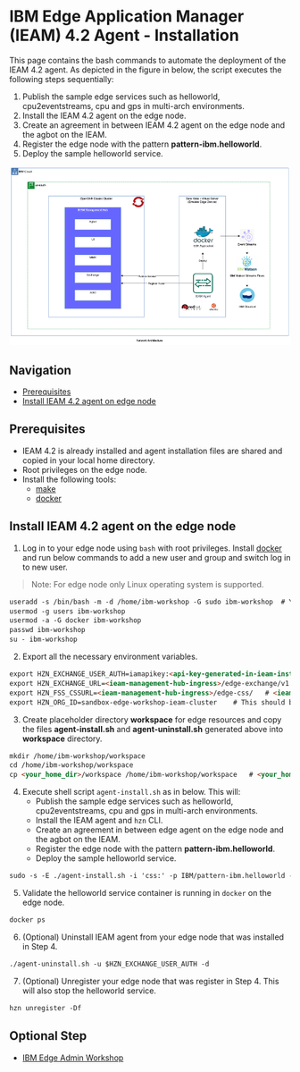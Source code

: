# IBM Edge Application Manager (IEAM) 4.2 Agent - Installation

This page contains the bash commands to automate the deployment of the IEAM 4.2 agent. As depicted in the figure in below, the script executes the 
following steps sequentially:

1. Publish the sample edge services such as helloworld, cpu2eventstreams, cpu and gps in multi-arch environments.
2. Install the IEAM 4.2 agent on the edge node.
3. Create an agreement in between IEAM 4.2 agent on the edge node and the agbot on the IEAM.
4. Register the edge node with the pattern **pattern-ibm.helloworld**.
5. Deploy the sample helloworld service.

![Network Architecture](images/network-architecture.png)

## Navigation

- [Prerequisites](#prerequisites)
- [Install IEAM 4.2 agent on edge node](#install-ieam-42-agent-on-the-edge-node)

## Prerequisites

- IEAM 4.2 is already installed and agent installation files are shared and copied in your local home directory.
- Root privileges on the edge node.
- Install the following tools:
   - [make](https://www.gnu.org/software/make/)
   - [docker](https://www.ibm.com/links?url=https%3A%2F%2Fdocs.docker.com%2Fget-docker%2F)

## Install IEAM 4.2 agent on the edge node

1) Log in to your edge node using `bash` with root privileges.
   Install [docker](https://www.ibm.com/links?url=https%3A%2F%2Fdocs.docker.com%2Fget-docker%2F)
   and run below commands to add a new user and group and switch log in to new user.

> Note: For edge node only Linux operating system is supported.

```markdown
useradd -s /bin/bash -m -d /home/ibm-workshop -G sudo ibm-workshop  # You are free to choose any user name and group
usermod -g users ibm-workshop
usermod -a -G docker ibm-workshop
passwd ibm-workshop
su - ibm-workshop
```

2) Export all the necessary environment variables.

```markdown
export HZN_EXCHANGE_USER_AUTH=iamapikey:<api-key-generated-in-ieam-installation>
export HZN_EXCHANGE_URL=<ieam-management-hub-ingress>/edge-exchange/v1  # <ieam-management-hub-ingress> is same as CLUSTER_URL, exported in IEAM Installment
export HZN_FSS_CSSURL=<ieam-management-hub-ingress>/edge-css/   # <ieam-management-hub-ingress> is same as CLUSTER_URL, exported in IEAM installation
export HZN_ORG_ID=sandbox-edge-workshop-ieam-cluster    # This should be same organization id you created while Installing IEAM hub
```

3) Create placeholder directory **workspace** for edge resources and copy the files **agent-install.sh** and **agent-uninstall.sh** generated above 
   into **workspace** directory.

```markdown
mkdir /home/ibm-workshop/workspace
cd /home/ibm-workshop/workspace
cp <your_home_dir>/workspace /home/ibm-workshop/workspace   # <your_home_dir> is in your local system
```

4) Execute shell script `agent-install.sh` as in below. This will:
    * Publish the sample edge services such as helloworld, cpu2eventstreams, cpu and gps in multi-arch environments.
    * Install the IEAM agent and `hzn` CLI.
    * Create an agreement in between edge agent on the edge node and the agbot on the IEAM.
    * Register the edge node with the pattern **pattern-ibm.helloworld**.
    * Deploy the sample helloworld service.

```markdown
sudo -s -E ./agent-install.sh -i 'css:' -p IBM/pattern-ibm.helloworld -w '*' -T 120
```

5) Validate the helloworld service container is running in `docker` on the edge node.

```markdown
docker ps
```

6) (Optional) Uninstall IEAM agent from your edge node that was installed in Step 4.

```markdown
./agent-uninstall.sh -u $HZN_EXCHANGE_USER_AUTH -d
```

7) (Optional) Unregister your edge node that was register in Step 4. This will also stop the helloworld service.

```markdown
hzn unregister -Df
```

## Optional Step

- [IBM Edge Admin Workshop](edge-workshop-admin.md)